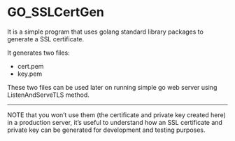 # GO_SSLCertGen
It is a simple program that uses golang standard library packages to generate a SSL certificate.

It generates two files:
* cert.pem
* key.pem

These two files can be used later on running simple go web server using ListenAndServeTLS method.

---

NOTE that you won’t use them (the certificate and private key created here) in a production 
server, it’s useful to understand how an SSL certificate and private key can be generated
for development and testing purposes.